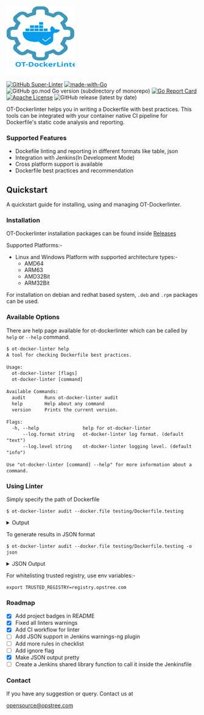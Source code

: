 <p align="left">
  <img src="./static/ot-dockerlinter.svg" height="180" width="180">
</p>

[![GitHub Super-Linter](https://github.com/opstree/OT-Dockerlinter/workflows/CI%20Pipeline/badge.svg)](https://github.com/opstree/OT-Dockerlinter)
[![made-with-Go](https://img.shields.io/badge/Made%20with-Go-1f425f.svg)](http://golang.org)
![GitHub go.mod Go version (subdirectory of monorepo)](https://img.shields.io/github/go-mod/go-version/opstree/OT-Dockerlinter)
[![Go Report Card](https://goreportcard.com/badge/github.com/opstree/OT-Dockerlinter)](https://goreportcard.com/report/github.com/opstree/OT-Dockerlinter)
[![Apache License](https://img.shields.io/badge/License-Apache%202.0-blue.svg)](LICENSE)
![GitHub release (latest by date)](https://img.shields.io/github/v/release/opstree/OT-Dockerlinter)

OT-Dockerlinter helps you in writing a Dockerfile with best practices. This tools can be integrated with your container native CI pipeline for Dockerfile's static code analysis and reporting.

### Supported Features

- Dockefile linting and reporting in different formats like table, json
- Integration with Jenkins(In Development Mode)
- Cross platform support is available
- Dockerfile best practices and recommendation

## Quickstart

A quickstart guide for installing, using and managing OT-Dockerlinter.

### Installation

OT-Dockerlinter installation packages can be found inside [Releases](https://github.com/opstree/OT-Dockerlinter/releases)

Supported Platforms:-

- Linux and Windows Platform with supported architecture types:-
  - AMD64
  - ARM63
  - AMD32Bit
  - ARM32Bit

For installation on debian and redhat based system, `.deb` and `.rpm` packages can be used.

### Available Options

There are help page available for ot-dockerlinter which can be called by `help` or `--help` command.

```shell
$ ot-docker-linter help
A tool for checking Dockerfile best practices.

Usage:
  ot-docker-linter [flags]
  ot-docker-linter [command]

Available Commands:
  audit       Runs ot-docker-linter audit
  help        Help about any command
  version     Prints the current version.

Flags:
  -h, --help                help for ot-docker-linter
      --log.format string   ot-docker-linter log format. (default "text")
      --log.level string    ot-docker-linter logging level. (default "info")

Use "ot-docker-linter [command] --help" for more information about a command.
```

### Using Linter

Simply specify the path of Dockerfile

```shell
$ ot-docker-linter audit --docker.file testing/Dockerfile.testing
```

<details>
<summary>Output</summary>

```shell
+-------------+------------------------------+-------------+--------------------------------+----------+----------------------------+
| LINE NUMBER |             LINE             |    CODE     |          DESCRIPTION           | SEVERITY |          FILENAME          |
+-------------+------------------------------+-------------+--------------------------------+----------+----------------------------+
| 3           | WORKDIR spsp/                | DL3000      | Use absolute WORKDIR.          | Error    | testing/Dockerfile.testing |
+-------------+------------------------------+-------------+--------------------------------+----------+----------------------------+
| 5           | RUN sudo apt-get update && \ | DL3001      | For some bash commands it      | Info     | testing/Dockerfile.testing |
|             |                              |             | makes no sense running them    |          |                            |
|             |                              |             | in a Docker container like     |          |                            |
|             |                              |             | `free`, `ifconfig`, `kill`,    |          |                            |
|             |                              |             | `mount`, `ps`, `service`,      |          |                            |
|             |                              |             | `shutdown`, `ssh`, `top`,      |          |                            |
|             |                              |             | `vim`.                         |          |                            |
+-------------+------------------------------+-------------+--------------------------------+----------+----------------------------+
| 8           | USER root                    | DL3002      | Last USER should not be root.  | Warning  | testing/Dockerfile.testing |
+-------------+------------------------------+-------------+--------------------------------+----------+----------------------------+
| 5           | RUN sudo apt-get update && \ | DL3004      | Do not use sudo as it leads    | Error    | testing/Dockerfile.testing |
|             |                              |             | to unpredictable behavior. Use |          |                            |
|             |                              |             | a tool like gosu to enforce    |          |                            |
|             |                              |             | root.                          |          |                            |
+-------------+------------------------------+-------------+--------------------------------+----------+----------------------------+
| 1           | FROM ubuntu:latest           | DL3007      | Using latest is prone to       | Warning  | testing/Dockerfile.testing |
|             |                              |             | errors if the image will       |          |                            |
|             |                              |             | ever update. Pin the version   |          |                            |
|             |                              |             | explicitly to a release tag.   |          |                            |
+-------------+------------------------------+-------------+--------------------------------+----------+----------------------------+
| 5           | RUN sudo apt-get update && \ | DL3008      | Pin versions in apt            | Warning  | testing/Dockerfile.testing |
|             |                              |             | get install. Instead of        |          |                            |
|             |                              |             | `apt-get install <package>`    |          |                            |
|             |                              |             | use `apt-get install           |          |                            |
|             |                              |             | <package>=<version>`.          |          |                            |
+-------------+------------------------------+-------------+--------------------------------+----------+----------------------------+
| 5           | RUN sudo apt-get update && \ | DL3009      | Delete the apt-get lists after | Info     | testing/Dockerfile.testing |
|             |                              |             | installing something.          |          |                            |
+-------------+------------------------------+-------------+--------------------------------+----------+----------------------------+
| 5           | RUN sudo apt-get update && \ | DL3014      | Use the `-y` switch to avoid   | Warning  | testing/Dockerfile.testing |
|             |                              |             | manual input `apt-get -y       |          |                            |
|             |                              |             | install <package>`.            |          |                            |
+-------------+------------------------------+-------------+--------------------------------+----------+----------------------------+
| 5           | RUN sudo apt-get update && \ | DL3015      | Avoid additional               | Info     | testing/Dockerfile.testing |
|             |                              |             | packages by specifying         |          |                            |
|             |                              |             | `--no-install-recommends`.     |          |                            |
+-------------+------------------------------+-------------+--------------------------------+----------+----------------------------+
```
</details>

To generate results in JSON format

```shell
$ ot-docker-linter audit --docker.file testing/Dockerfile.testing -o json
```

<details>
<summary>JSON Output</summary>

```json
[
  {
    "line_number": 3,
    "line": "WORKDIR spsp/",
    "code": "DL3000",
    "description": "Use absolute WORKDIR.",
    "message": "",
    "severity": "Error",
    "file": "testing/Dockerfile.testing"
  }, 
  {
    "line_number": 5,
    "line": "RUN sudo apt-get update && \\",
    "code": "DL3001",
    "description": "For some bash commands it makes no sense running them in a Docker container like `free`, `ifconfig`, `kill`, `mount`, `ps`, `service`, `shutdown`, `ssh`, `top`, `vim`.",
    "message": "",
    "severity": "Info",
    "file": "testing/Dockerfile.testing"
  }, 
  {
    "line_number": 8,
    "line": "USER root",
    "code": "DL3002",
    "description": "Last USER should not be root.",
    "message": "",
    "severity": "Warning",
    "file": "testing/Dockerfile.testing"
  }, 
  {
    "line_number": 5,
    "line": "RUN sudo apt-get update && \\",
    "code": "DL3004",
    "description": "Do not use sudo as it leads to unpredictable behavior. Use a tool like gosu to enforce root.",
    "message": "",
    "severity": "Error",
    "file": "testing/Dockerfile.testing"
  }, 
  {
    "line_number": 1,
    "line": "FROM ubuntu:latest",
    "code": "DL3007",
    "description": "Using latest is prone to errors if the image will ever update. Pin the version explicitly to a release tag.",
    "message": "",
    "severity": "Warning",
    "file": "testing/Dockerfile.testing"
  }, 
  {
    "line_number": 5,
    "line": "RUN sudo apt-get update && \\",
    "code": "DL3008",
    "description": "Pin versions in apt get install. Instead of `apt-get install <package>` use `apt-get install <package>=<version>`.",
    "message": "",
    "severity": "Warning",
    "file": "testing/Dockerfile.testing"
  }, 
  {
    "line_number": 5,
    "line": "RUN sudo apt-get update && \\",
    "code": "DL3009",
    "description": "Delete the apt-get lists after installing something.",
    "message": "",
    "severity": "Info",
    "file": "testing/Dockerfile.testing"
  }, 
  {
    "line_number": 5,
    "line": "RUN sudo apt-get update && \\",
    "code": "DL3014",
    "description": "Use the `-y` switch to avoid manual input `apt-get -y install <package>`.",
    "message": "",
    "severity": "Warning",
    "file": "testing/Dockerfile.testing"
  }, 
  {
    "line_number": 5,
    "line": "RUN sudo apt-get update && \\",
    "code": "DL3015",
    "description": "Avoid additional packages by specifying `--no-install-recommends`.",
    "message": "",
    "severity": "Info",
    "file": "testing/Dockerfile.testing"
  }
]
```
</details>

For whitelisting trusted registry, use env variables:-

```shell
export TRUSTED_REGISTRY=registry.opstree.com
```

### Roadmap

- [X] Add project badges in README
- [X] Fixed all linters warnings
- [X] Add CI workflow for linter
- [ ] Add JSON support in Jenkins warnings-ng plugin
- [ ] Add more rules in checklist
- [ ] Add ignore flag
- [X] Make JSON output pretty
- [ ] Create a Jenkins shared library function to call it inside the Jenkinsfile

### Contact

If you have any suggestion or query. Contact us at

opensource@opstree.com
